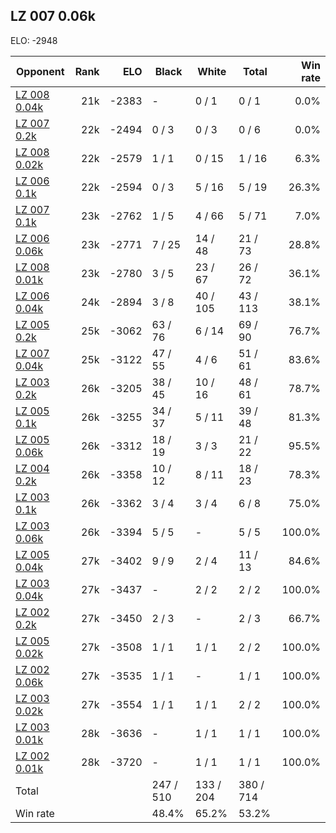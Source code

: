 ## LZ 007 0.06k ##

ELO: -2948

Opponent | Rank | ELO | Black | White | Total | Win rate
---------|-----:|----:|-------|-------|-------|-------:
[LZ 008 0.04k](LZ%20008%200.04k.md) | 21k | -2383 | - | 0 / 1 | 0 / 1 | 0.0%
[LZ 007 0.2k](LZ%20007%200.2k.md) | 22k | -2494 | 0 / 3 | 0 / 3 | 0 / 6 | 0.0%
[LZ 008 0.02k](LZ%20008%200.02k.md) | 22k | -2579 | 1 / 1 | 0 / 15 | 1 / 16 | 6.3%
[LZ 006 0.1k](LZ%20006%200.1k.md) | 22k | -2594 | 0 / 3 | 5 / 16 | 5 / 19 | 26.3%
[LZ 007 0.1k](LZ%20007%200.1k.md) | 23k | -2762 | 1 / 5 | 4 / 66 | 5 / 71 | 7.0%
[LZ 006 0.06k](LZ%20006%200.06k.md) | 23k | -2771 | 7 / 25 | 14 / 48 | 21 / 73 | 28.8%
[LZ 008 0.01k](LZ%20008%200.01k.md) | 23k | -2780 | 3 / 5 | 23 / 67 | 26 / 72 | 36.1%
[LZ 006 0.04k](LZ%20006%200.04k.md) | 24k | -2894 | 3 / 8 | 40 / 105 | 43 / 113 | 38.1%
[LZ 005 0.2k](LZ%20005%200.2k.md) | 25k | -3062 | 63 / 76 | 6 / 14 | 69 / 90 | 76.7%
[LZ 007 0.04k](LZ%20007%200.04k.md) | 25k | -3122 | 47 / 55 | 4 / 6 | 51 / 61 | 83.6%
[LZ 003 0.2k](LZ%20003%200.2k.md) | 26k | -3205 | 38 / 45 | 10 / 16 | 48 / 61 | 78.7%
[LZ 005 0.1k](LZ%20005%200.1k.md) | 26k | -3255 | 34 / 37 | 5 / 11 | 39 / 48 | 81.3%
[LZ 005 0.06k](LZ%20005%200.06k.md) | 26k | -3312 | 18 / 19 | 3 / 3 | 21 / 22 | 95.5%
[LZ 004 0.2k](LZ%20004%200.2k.md) | 26k | -3358 | 10 / 12 | 8 / 11 | 18 / 23 | 78.3%
[LZ 003 0.1k](LZ%20003%200.1k.md) | 26k | -3362 | 3 / 4 | 3 / 4 | 6 / 8 | 75.0%
[LZ 003 0.06k](LZ%20003%200.06k.md) | 26k | -3394 | 5 / 5 | - | 5 / 5 | 100.0%
[LZ 005 0.04k](LZ%20005%200.04k.md) | 27k | -3402 | 9 / 9 | 2 / 4 | 11 / 13 | 84.6%
[LZ 003 0.04k](LZ%20003%200.04k.md) | 27k | -3437 | - | 2 / 2 | 2 / 2 | 100.0%
[LZ 002 0.2k](LZ%20002%200.2k.md) | 27k | -3450 | 2 / 3 | - | 2 / 3 | 66.7%
[LZ 005 0.02k](LZ%20005%200.02k.md) | 27k | -3508 | 1 / 1 | 1 / 1 | 2 / 2 | 100.0%
[LZ 002 0.06k](LZ%20002%200.06k.md) | 27k | -3535 | 1 / 1 | - | 1 / 1 | 100.0%
[LZ 003 0.02k](LZ%20003%200.02k.md) | 27k | -3554 | 1 / 1 | 1 / 1 | 2 / 2 | 100.0%
[LZ 003 0.01k](LZ%20003%200.01k.md) | 28k | -3636 | - | 1 / 1 | 1 / 1 | 100.0%
[LZ 002 0.01k](LZ%20002%200.01k.md) | 28k | -3720 | - | 1 / 1 | 1 / 1 | 100.0%
Total | | | 247 / 510 | 133 / 204 | 380 / 714 | 
Win rate| | | 48.4% | 65.2% | 53.2% | 
